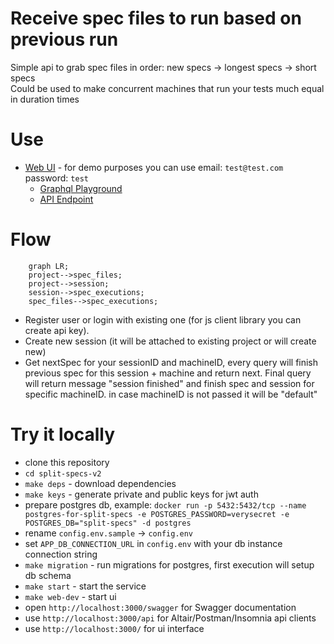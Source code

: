 # Receive spec files to run based on previous run

Simple api to grab spec files in order: new specs -> longest specs -> short specs  
Could be used to make concurrent machines that run your tests much equal in duration times

# Use

- [Web UI](https://split-specs.shelex.dev) - for demo purposes you can use email: `test@test.com` password: `test`
  - [Graphql Playground](https://split-specs.shelex.dev/swagger)
  - [API Endpoint](https://split-specs.shelex.dev/api)

# Flow

```mermaid
    graph LR;
    project-->spec_files;
    project-->session;
    session-->spec_executions;
    spec_files-->spec_executions;
```

- Register user or login with existing one (for js client library you can create api key).
- Create new session (it will be attached to existing project or will create new)
- Get nextSpec for your sessionID and machineID, every query will finish previous spec for this session + machine and return next. Final query will return message "session finished" and finish spec and session for specific machineID. in case machineID is not passed it will be "default"

# Try it locally
- clone this repository
- `cd split-specs-v2`
- `make deps` - download dependencies
- `make keys` - generate private and public keys for jwt auth
- prepare postgres db, example: `docker run -p 5432:5432/tcp --name postgres-for-split-specs -e POSTGRES_PASSWORD=verysecret -e POSTGRES_DB="split-specs" -d postgres`
- rename `config.env.sample` -> `config.env`
- set `APP_DB_CONNECTION_URL` in `config.env` with your db instance connection string
- `make migration` - run migrations for postgres, first execution will setup db schema
- `make start` - start the service
- `make web-dev` - start ui
- open `http://localhost:3000/swagger` for Swagger documentation
- use `http://localhost:3000/api` for Altair/Postman/Insomnia api clients
- use `http://localhost:3000/` for ui interface
